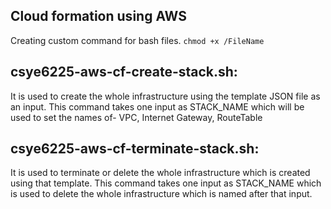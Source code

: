 ## Cloud formation using AWS

Creating custom command for bash files. `chmod +x /FileName`

## csye6225-aws-cf-create-stack.sh:
It is used to create the whole infrastructure using the template JSON file as an input. This command takes one input as STACK_NAME which will be used to set the names of- VPC, Internet Gateway, RouteTable

## csye6225-aws-cf-terminate-stack.sh:
It is used to terminate or delete the whole infrastructure which is created using that template. This command takes one input as STACK_NAME which is used to delete the whole infrastructure which is named after that input.
